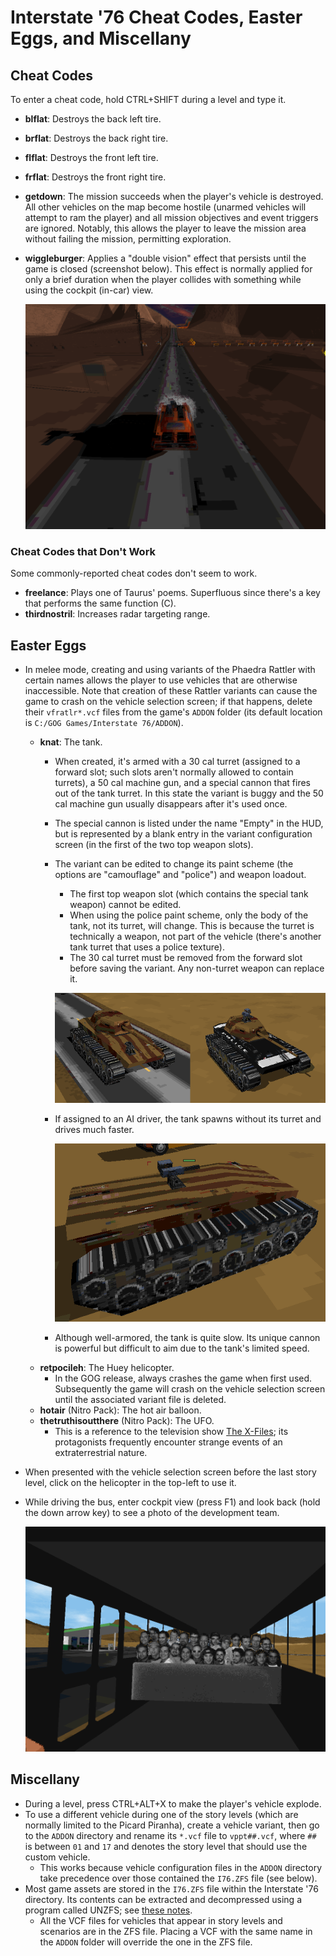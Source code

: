 # Interstate '76 Cheat Codes, Easter Eggs, and Miscellany

## Cheat Codes

To enter a cheat code, hold CTRL+SHIFT during a level and type it.

* **blflat**: Destroys the back left tire.
* **brflat**: Destroys the back right tire.
* **flflat**: Destroys the front left tire.
* **frflat**: Destroys the front right tire.
* **getdown**: The mission succeeds when the player's vehicle is destroyed. All other vehicles on the map become hostile (unarmed vehicles will attempt to ram the player) and all mission objectives and event triggers are ignored. Notably, this allows the player to leave the mission area without failing the mission, permitting exploration.
* **wiggleburger**: Applies a "double vision" effect that persists until the game is closed (screenshot below). This effect is normally applied for only a brief duration when the player collides with something while using the cockpit (in-car) view.

  ![Wiggleburder.](images/img-wiggleburger.png)

### Cheat Codes that Don't Work

Some commonly-reported cheat codes don't seem to work.

* **freelance**: Plays one of Taurus' poems. Superfluous since there's a key that performs the same function (C).
* **thirdnostril**: Increases radar targeting range.

## Easter Eggs

* In melee mode, creating and using variants of the Phaedra Rattler with certain names allows the player to use vehicles that are otherwise inaccessible. Note that creation of these Rattler variants can cause the game to crash on the vehicle selection screen; if that happens, delete their `vfratlr*.vcf` files from the game's `ADDON` folder (its default location is `C:/GOG Games/Interstate 76/ADDON`).
  * **knat**: The tank.
    * When created, it's armed with a 30 cal turret (assigned to a forward slot; such slots aren't normally allowed to contain turrets), a 50 cal machine gun, and a special cannon that fires out of the tank turret. In this state the variant is buggy and the 50 cal machine gun usually disappears after it's used once.
    * The special cannon is listed under the name "Empty" in the HUD, but  is represented by a blank entry in the variant configuration screen (in the first of the two top weapon slots).
    * The variant can be edited to change its paint scheme (the options are "camouflage" and "police") and weapon loadout.
      * The first top weapon slot (which contains the special tank weapon) cannot be edited.
      * When using the police paint scheme, only the body of the tank, not its turret, will change. This is because the turret is technically a weapon, not part of the vehicle (there's another tank turret that uses a police texture).
      * The 30 cal turret must be removed from the forward slot before saving the variant. Any non-turret weapon can replace it.
    
      ![](images/img-tank.png)
    * If assigned to an AI driver, the tank spawns without its turret and drives much faster.

      ![](images/img-tank-npc.png)
    * Although well-armored, the tank is quite slow. Its unique cannon is powerful but difficult to aim due to the tank's limited speed.
  * **retpocileh**: The Huey helicopter.
    * In the GOG release, always crashes the game when first used. Subsequently the game will crash on the vehicle selection screen until the associated variant file is deleted.
  * **hotair** (Nitro Pack): The hot air balloon.
  * **thetruthisoutthere** (Nitro Pack): The UFO.
    * This is a reference to the television show [The X-Files](https://en.wikipedia.org/wiki/The_X-Files); its protagonists frequently encounter strange events of an extraterrestrial nature.

* When presented with the vehicle selection screen before the last story level, click on the helicopter in the top-left to use it.
* While driving the bus, enter cockpit view (press F1) and look back (hold the down arrow key) to see a photo of the development team.

  ![](images/img-dev-team.png)

## Miscellany

* During a level, press CTRL+ALT+X to make the player's vehicle explode.
* To use a different vehicle during one of the story levels (which are normally limited to the Picard Piranha), create a vehicle variant, then go to the `ADDON` directory and rename its `*.vcf` file to `vppt##.vcf`, where `##` is between `01` and `17` and denotes the story level that should use the custom vehicle.
  * This works because vehicle configuration files in the `ADDON` directory take precedence over those contained the `I76.ZFS` file (see below).
* Most game assets are stored in the `I76.ZFS` file within the Interstate '76 directory. Its contents can be extracted and decompressed using a program called UNZFS; see [these notes](unzfs-info.md).
  * All the VCF files for vehicles that appear in story levels and scenarios are in the ZFS file. Placing a VCF with the same name in the `ADDON` folder will override the one in the ZFS file.
